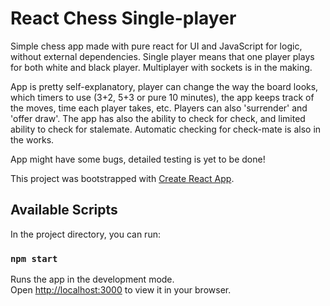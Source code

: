 # React Chess Single-player

Simple chess app made with pure react for UI and JavaScript for logic, without external dependencies. Single player means that one player plays for both white and black player. Multiplayer with sockets is in the making.

App is pretty self-explanatory, player can change the way the board looks, which timers to use (3+2, 5+3 or pure 10 minutes), the app keeps track of the moves, time each player takes, etc. Players can also 'surrender' and 'offer draw'. The app has also the ability to check for check, and limited ability to check for stalemate. Automatic checking for check-mate is also in the works. 

App might have some bugs, detailed testing is yet to be done!

This project was bootstrapped with [Create React App](https://github.com/facebook/create-react-app).

## Available Scripts

In the project directory, you can run:

### `npm start`

Runs the app in the development mode.\
Open [http://localhost:3000](http://localhost:3000) to view it in your browser.

